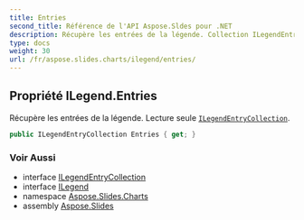```yaml
---
title: Entries
second_title: Référence de l'API Aspose.Sldes pour .NET
description: Récupère les entrées de la légende. Collection ILegendEntryCollectionaspose.slides.charts/ilegendentrycollection en lecture seule.
type: docs
weight: 30
url: /fr/aspose.slides.charts/ilegend/entries/
---
```


## Propriété ILegend.Entries

Récupère les entrées de la légende. Lecture seule [`ILegendEntryCollection`](../../ilegendentrycollection).

```csharp
public ILegendEntryCollection Entries { get; }
```

### Voir Aussi

* interface [ILegendEntryCollection](../../ilegendentrycollection)
* interface [ILegend](../../ilegend)
* namespace [Aspose.Slides.Charts](../../ilegend)
* assembly [Aspose.Slides](../../../)

<!-- DO NOT EDIT: généré par xmldocmd pour Aspose.Slides.dll -->